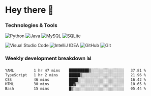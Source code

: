 # Hey there 👋

### Technologies & Tools

![Python](https://img.shields.io/badge/python-3670A0?style=for-the-badge&logo=python&logoColor=ffdd54)
![Java](https://img.shields.io/badge/java-%23ED8B00.svg?style=for-the-badge&logo=openjdk&logoColor=white)
![MySQL](https://img.shields.io/badge/mysql-4479A1.svg?style=for-the-badge&logo=mysql&logoColor=white)
![SQLite](https://img.shields.io/badge/sqlite-%2307405e.svg?style=for-the-badge&logo=sqlite&logoColor=white)

![Visual Studio Code](https://img.shields.io/badge/Visual%20Studio%20Code-0078d7.svg?style=for-the-badge&logo=visual-studio-code&logoColor=white)
![IntelliJ IDEA](https://img.shields.io/badge/IntelliJIDEA-000000.svg?style=for-the-badge&logo=intellij-idea&logoColor=white)
![GitHub](https://img.shields.io/badge/github-%23121011.svg?style=for-the-badge&logo=github&logoColor=white)
![Git](https://img.shields.io/badge/git-%23F05033.svg?style=for-the-badge&logo=git&logoColor=white)

### Weekly development breakdown 📊
<!--START_SECTION:waka-->

```txt
YAML         1 hr 47 mins    █████████▒░░░░░░░░░░░░░░░   37.81 %
TypeScript   1 hr 2 mins     █████▒░░░░░░░░░░░░░░░░░░░   21.96 %
CSS          46 mins         ████░░░░░░░░░░░░░░░░░░░░░   16.42 %
HTML         30 mins         ██▓░░░░░░░░░░░░░░░░░░░░░░   10.65 %
Bash         15 mins         █▒░░░░░░░░░░░░░░░░░░░░░░░   05.44 %
```

<!--END_SECTION:waka-->

